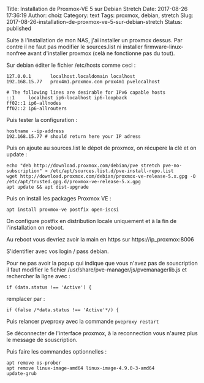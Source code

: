 Title: Installation de Proxmox-VE 5 sur Debian Stretch
Date: 2017-08-26 17:36:19
Author: choiz
Category: text
Tags: proxmox, debian, stretch
Slug: 2017-08-26-installation-de-proxmox-ve-5-sur-debian-stretch
Status: published

Suite à l'installation de mon NAS, j'ai installer un proxmox dessus.
Par contre il ne faut pas modifier le sources.list ni installer
firmware-linux-nonfree avant d'installer proxmox (celà ne fonctionne pas du
tout).

Sur debian éditer le fichier /etc/hosts comme ceci :
```
127.0.0.1       localhost.localdomain localhost
192.168.15.77   prox4m1.proxmox.com prox4m1 pvelocalhost

# The following lines are desirable for IPv6 capable hosts
::1     localhost ip6-localhost ip6-loopback
ff02::1 ip6-allnodes
ff02::2 ip6-allrouters
```

Puis tester la configuration :
```
hostname --ip-address
192.168.15.77 # should return here your IP adress
```

Puis on ajoute au sources.list le dépot de proxmox, on récupere la clé et on
update :
```
echo "deb http://download.proxmox.com/debian/pve stretch pve-no-subscription" > /etc/apt/sources.list.d/pve-install-repo.list
wget http://download.proxmox.com/debian/proxmox-ve-release-5.x.gpg -O /etc/apt/trusted.gpg.d/proxmox-ve-release-5.x.gpg
apt update && apt dist-upgrade
```

Puis on install les packages Proxmox VE :
```
apt install proxmox-ve postfix open-iscsi
```

On configure postfix en distribution locale uniquement et à la fin de
l'installation on reboot.

Au reboot vous devriez avoir la main en https sur https://ip_proxmox:8006

S'identifier avec vos login / pass debian.

Pour ne pas avoir la popup qui indique que vous n'avez pas de souscription il
faut modifier le fichier /usr/share/pve-manager/js/pvemanagerlib.js et
rechercher la ligne avec :

  ```if (data.status !== 'Active') {```

remplacer par :

  ```if (false /*data.status !== 'Active'*/) {```

Puis relancer pveproxy avec la commande `pveproxy restart`

Se déconnecter de l'interface proxmox, à la reconnection vous n'aurez plus le
message de souscription.

Puis faire les commandes optionnelles :
```
apt remove os-prober
apt remove linux-image-amd64 linux-image-4.9.0-3-amd64
update-grub
```
